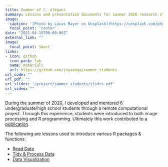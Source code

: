 ```yaml
---
title: Summer of C. elegans
summary: Lessons and presentation documents for summer 2020 research students
image:
  caption: '[Photo by Lucas Mayer on Unsplash](https://unsplash.com/photos/4Vhgk3G5URM?utm_source=unsplash&utm_medium=referral&utm_content=creditShareLink)'
  focal_point: 'center'
date: "2021-04-15T00:00:00Z"
external_link: ""
image:
  focal_point: Smart
links:
- icon: github
  icon_pack: fab
  name: materials
  url: https://github.com/jnyaanga/summer_students
url_code: ""
url_pdf: ""
url_slides: '/project/summer-students/slides.pdf'
url_video: ""
---
```

During the summer of 2020, I developed and mentored 6 undergraduate/high school students through a remote computational project. Through this experience, students were introduced to both image processing and R programming. Ultimately this work contributed to a [publication](/publication/growth/).

The following are lessons used to introduce various R packages & functions:
- [Read Data](https://rpubs.com/jnyaanga/807115)
- [Tidy & Process Data](https://rpubs.com/jnyaanga/807117)
- [Data Visualization](https://rpubs.com/jnyaanga/807128)

